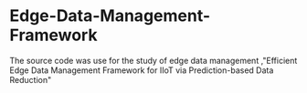 # Edge-Data-Management-Framework
The source code was use for the study of edge data management ,"Efficient Edge Data Management Framework for IIoT via Prediction-based Data Reduction"

